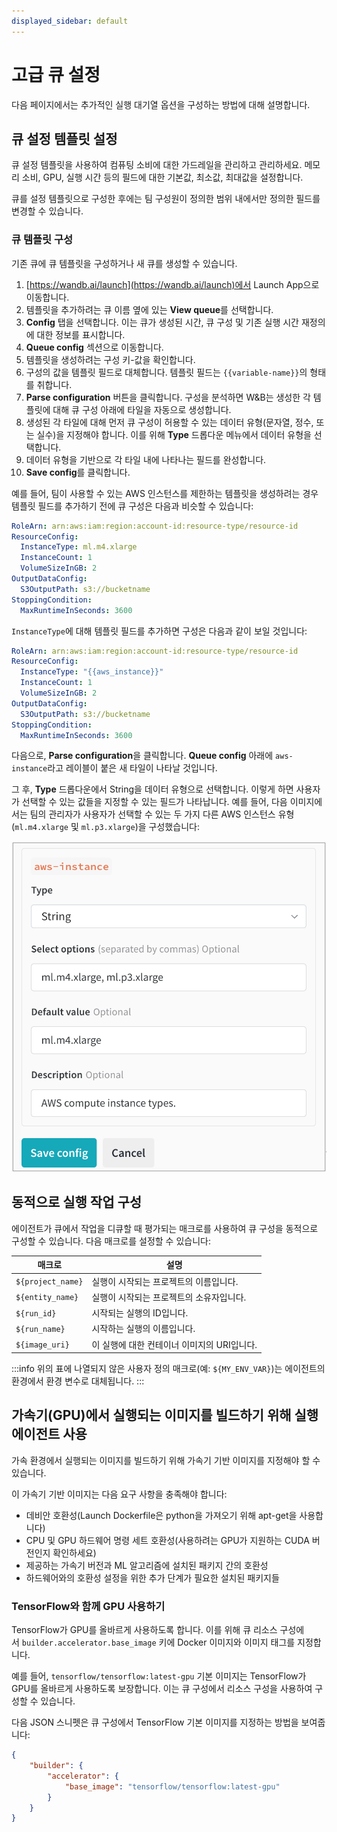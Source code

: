 ```yaml
---
displayed_sidebar: default
---
```


# 고급 큐 설정
다음 페이지에서는 추가적인 실행 대기열 옵션을 구성하는 방법에 대해 설명합니다.

## 큐 설정 템플릿 설정
큐 설정 템플릿을 사용하여 컴퓨팅 소비에 대한 가드레일을 관리하고 관리하세요. 메모리 소비, GPU, 실행 시간 등의 필드에 대한 기본값, 최소값, 최대값을 설정합니다.

큐를 설정 템플릿으로 구성한 후에는 팀 구성원이 정의한 범위 내에서만 정의한 필드를 변경할 수 있습니다.

### 큐 템플릿 구성
기존 큐에 큐 템플릿을 구성하거나 새 큐를 생성할 수 있습니다.

1. [https://wandb.ai/launch](https://wandb.ai/launch)에서 Launch App으로 이동합니다.
2. 템플릿을 추가하려는 큐 이름 옆에 있는 **View queue**를 선택합니다.
3. **Config** 탭을 선택합니다. 이는 큐가 생성된 시간, 큐 구성 및 기존 실행 시간 재정의에 대한 정보를 표시합니다.
4. **Queue config** 섹션으로 이동합니다.
5. 템플릿을 생성하려는 구성 키-값을 확인합니다.
6. 구성의 값을 템플릿 필드로 대체합니다. 템플릿 필드는 `{{variable-name}}`의 형태를 취합니다.
7. **Parse configuration** 버튼을 클릭합니다. 구성을 분석하면 W&B는 생성한 각 템플릿에 대해 큐 구성 아래에 타일을 자동으로 생성합니다.
8. 생성된 각 타일에 대해 먼저 큐 구성이 허용할 수 있는 데이터 유형(문자열, 정수, 또는 실수)을 지정해야 합니다. 이를 위해 **Type** 드롭다운 메뉴에서 데이터 유형을 선택합니다.
9. 데이터 유형을 기반으로 각 타일 내에 나타나는 필드를 완성합니다.
10. **Save config**를 클릭합니다.

예를 들어, 팀이 사용할 수 있는 AWS 인스턴스를 제한하는 템플릿을 생성하려는 경우 템플릿 필드를 추가하기 전에 큐 구성은 다음과 비슷할 수 있습니다:

```yaml title="launch config"
RoleArn: arn:aws:iam:region:account-id:resource-type/resource-id
ResourceConfig:
  InstanceType: ml.m4.xlarge
  InstanceCount: 1
  VolumeSizeInGB: 2
OutputDataConfig:
  S3OutputPath: s3://bucketname
StoppingCondition:
  MaxRuntimeInSeconds: 3600
```

`InstanceType`에 대해 템플릿 필드를 추가하면 구성은 다음과 같이 보일 것입니다:

```yaml title="launch config"
RoleArn: arn:aws:iam:region:account-id:resource-type/resource-id
ResourceConfig:
  InstanceType: "{{aws_instance}}"
  InstanceCount: 1
  VolumeSizeInGB: 2
OutputDataConfig:
  S3OutputPath: s3://bucketname
StoppingCondition:
  MaxRuntimeInSeconds: 3600
```

다음으로, **Parse configuration**을 클릭합니다. **Queue config** 아래에 `aws-instance`라고 레이블이 붙은 새 타일이 나타날 것입니다.

그 후, **Type** 드롭다운에서 String을 데이터 유형으로 선택합니다. 이렇게 하면 사용자가 선택할 수 있는 값들을 지정할 수 있는 필드가 나타납니다. 예를 들어, 다음 이미지에서는 팀의 관리자가 사용자가 선택할 수 있는 두 가지 다른 AWS 인스턴스 유형(`ml.m4.xlarge` 및 `ml.p3.xlarge`)을 구성했습니다:

![](/images/launch/aws_template_example.png)

## 동적으로 실행 작업 구성
에이전트가 큐에서 작업을 디큐할 때 평가되는 매크로를 사용하여 큐 구성을 동적으로 구성할 수 있습니다. 다음 매크로를 설정할 수 있습니다:

| 매크로             | 설명                                         |
|-------------------|-------------------------------------------------|
| `${project_name}` | 실행이 시작되는 프로젝트의 이름입니다.       |
| `${entity_name}`  | 실행이 시작되는 프로젝트의 소유자입니다.     |
| `${run_id}`       | 시작되는 실행의 ID입니다.                    |
| `${run_name}`     | 시작하는 실행의 이름입니다.                  |
| `${image_uri}`    | 이 실행에 대한 컨테이너 이미지의 URI입니다.  |

:::info
위의 표에 나열되지 않은 사용자 정의 매크로(예: `${MY_ENV_VAR}`)는 에이전트의 환경에서 환경 변수로 대체됩니다.
:::

## 가속기(GPU)에서 실행되는 이미지를 빌드하기 위해 실행 에이전트 사용
가속 환경에서 실행되는 이미지를 빌드하기 위해 가속기 기반 이미지를 지정해야 할 수 있습니다.

이 가속기 기반 이미지는 다음 요구 사항을 충족해야 합니다:

- 데비안 호환성(Launch Dockerfile은 python을 가져오기 위해 apt-get을 사용합니다)
- CPU 및 GPU 하드웨어 명령 세트 호환성(사용하려는 GPU가 지원하는 CUDA 버전인지 확인하세요)
- 제공하는 가속기 버전과 ML 알고리즘에 설치된 패키지 간의 호환성
- 하드웨어와의 호환성 설정을 위한 추가 단계가 필요한 설치된 패키지들

### TensorFlow와 함께 GPU 사용하기

TensorFlow가 GPU를 올바르게 사용하도록 합니다. 이를 위해 큐 리소스 구성에서 `builder.accelerator.base_image` 키에 Docker 이미지와 이미지 태그를 지정합니다.

예를 들어, `tensorflow/tensorflow:latest-gpu` 기본 이미지는 TensorFlow가 GPU를 올바르게 사용하도록 보장합니다. 이는 큐 구성에서 리소스 구성을 사용하여 구성할 수 있습니다.

다음 JSON 스니펫은 큐 구성에서 TensorFlow 기본 이미지를 지정하는 방법을 보여줍니다:

```json title="Queue config"
{
    "builder": {
        "accelerator": {
            "base_image": "tensorflow/tensorflow:latest-gpu"
        }
    }
}
```